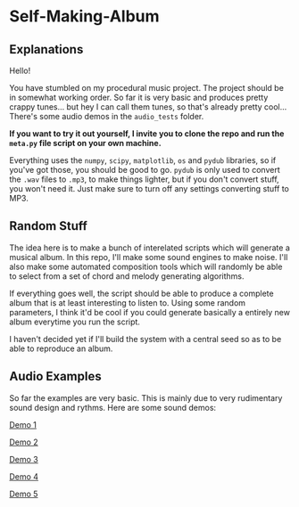 # Self-Making-Album

## Explanations

Hello!

You have stumbled on my procedural music project. The project should be in somewhat working order. So far it is very basic and produces pretty crappy tunes... but hey I can call them tunes, so that's already pretty cool... There's some audio demos in the `audio_tests` folder. 

**If you want to try it out yourself, I invite you to clone the repo and run the `meta.py` file script on your own machine.**

 Everything uses the `numpy`, `scipy`, `matplotlib`, `os` and `pydub` libraries, so if you've got those, you should be good to go. `pydub` is only used to convert the `.wav` files to `.mp3`, to make things lighter, but if you don't convert stuff, you won't need it. Just make sure to turn off any settings converting stuff to MP3. 

## Random Stuff

The idea here is to make a bunch of interelated scripts which will generate a musical album. In this repo, I'll make some sound engines to make noise. I'll also make some automated composition tools which will randomly be able to select from a set of chord and melody generating algorithms.

If everything goes well, the script should be able to produce a complete album that is at least interesting to listen to. Using some random parameters, I think it'd be cool if you could generate basically a entirely new album everytime you run the script. 

I haven't decided yet if I'll build the system with a central seed so as to be able to reproduce an album. 


## Audio Examples

So far the examples are very basic. This is mainly due to very rudimentary sound design and rythms. Here are some sound demos:

[Demo 1](https://github.com/cmdenis/Self-Making-Album/blob/main/audio_tests/demo_1.mp3)

[Demo 2](https://github.com/cmdenis/Self-Making-Album/blob/main/audio_tests/demo_2.mp3)

[Demo 3](https://github.com/cmdenis/Self-Making-Album/blob/main/audio_tests/demo_3.mp3)

[Demo 4](https://github.com/cmdenis/Self-Making-Album/blob/main/audio_tests/demo_4.mp3)

[Demo 5](https://github.com/cmdenis/Self-Making-Album/blob/main/audio_tests/demo_5.mp3)


